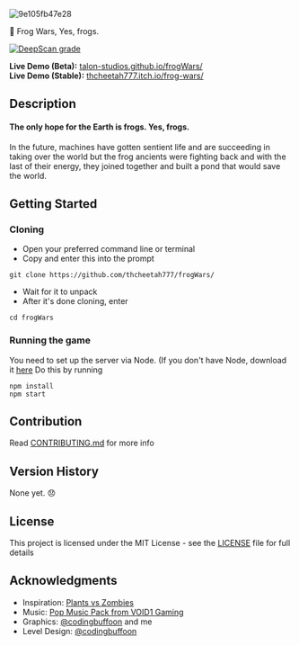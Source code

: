 ![9e105fb47e28](https://user-images.githubusercontent.com/67921602/157135393-15689a64-6207-439a-bb32-33d95babfa20.png)

:frog: Frog Wars, Yes, frogs.

[![DeepScan grade](https://deepscan.io/api/teams/14666/projects/20253/branches/547887/badge/grade.svg)](https://deepscan.io/dashboard#view=project&tid=14666&pid=20253&bid=547887)

**Live Demo (Beta):** [talon-studios.github.io/frogWars/](https://talon-studios.github.io/frogWars/)\
**Live Demo (Stable):** [thcheetah777.itch.io/frog-wars/](https://thcheetah777.itch.io/frog-wars/)

## Description

#### **The only hope for the Earth is frogs. Yes, frogs.**

In the future, machines have gotten sentient life and are succeeding in taking over the world but the frog ancients were fighting back and with the last of their energy, they joined together and built a pond that would save the world.

## Getting Started

### Cloning

* Open your preferred command line or terminal
* Copy and enter this into the prompt

```
git clone https://github.com/thcheetah777/frogWars/
```

* Wait for it to unpack
* After it's done cloning, enter

```
cd frogWars
```

### Running the game

You need to set up the server via Node. (If you don't have Node, download it [here](https://nodejs.org/en/) Do this by running
```
npm install
npm start
```

## Contribution

Read [CONTRIBUTING.md](https://github.com/thcheetah777/frogWars/blob/master/CONTRIBUTING.md) for more info

## Version History

None yet. :disappointed:

## License

This project is licensed under the MIT License - see the [LICENSE](https://github.com/thcheetah777/frogWars/blob/master/LICENSE) file for full details

## Acknowledgments

* Inspiration: [Plants vs Zombies](https://en.wikipedia.org/wiki/Plants_vs._Zombies)
* Music: [Pop Music Pack from VOID1 Gaming](https://void1gaming.itch.io/pop-music-pack)
* Graphics: [@codingbuffoon](https://github.com/codingbuffoon) and me
* Level Design: [@codingbuffoon](https://github.com/codingbuffoon)
